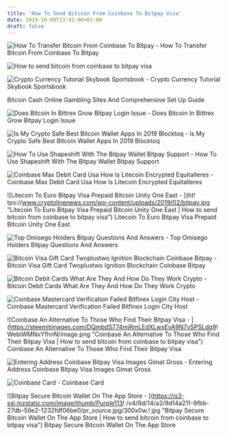 ```yaml
---
title: 'How To Send Bitcoin From Coinbase To Bitpay Visa'
date: 2019-10-09T13:41:00+01:00
draft: false
---
```


![How To Transfer Bitcoin From Coinbase To Bitpay - ](https://i.ytimg.com/vi/pNoibQMP7_Q/maxresdefault.jpg "How To Transfer Bitcoin From Coinbase To Bitpay | How to send bitcoin from coinbase to bitpay visa") How To Transfer Bitcoin From Coinbase To Bitpay

![How to send bitcoin from coinbase to bitpay visa](https://totalcrypto.io/wp-content/uploads/2019/02/Screenshot-at-Mar-04-18-58-07.png "How to send bitcoin from coinbase to bitpay visa") 

![Crypto Currency Tutorial Skybook Sportsbook - ](https://www.skybook.ag/sites/all/themes/skybook/img/custom/crypto/img/coinbase/register-coinbase-011.jpg?v=001 "Crypto Currency Tutorial Skybook Sportsbook | How to send bitcoin from coinbase to bitpay visa") Crypto Currency Tutorial Skybook Sportsbook

Bitcoin Cash Online Gambling Sites And Comprehensive Set Up Guide

![Does Bitcoin In Bittrex Grow Bitpay Login Issue - ](https://steemitimages.com/DQmVhaQ6rK2RP97q6J5erYzjLGqK2ETi5sDkJ5FeEYm6GUR/image.png "Does Bitcoin In Bittrex Grow Bitpay Login Issue | How to send bitcoin from coinbase to bitpay visa") Does Bitcoin In Bittrex Grow Bitpay Login Issue

![Is My Crypto Safe Best Bitcoin Wallet Apps In 2019 Blocktoq - ](https://blocktoq.com/wp-content/uploads/2019/07/coinbase-bitcoin-wallet-932x1024.png "Is !   My Crypto Safe Best Bitcoin Wallet Apps In 2019 Blocktoq | How!    to send bitcoin from coinbase to bitpay visa") Is My Crypto Safe Best Bitcoin Wallet Apps In 2019 Blocktoq

![How To Use Shapeshift With The Bitpay Wallet Bitpay Support - ](https://support.bitpay.com/hc/article_attachments/360025459411/image5.png "How To Use Shapeshift With The Bitpay Wallet Bitpay Support | How to send bitcoin from coinbase to bitpay visa") How To Use Shapeshift With The Bitpay Wallet Bitpay Support

![Coinbase Max Debit Card Usa How Is Litecoin Encrypted Equitalleres - ](http://bitfinance.news/wp-content/uploads/2019/04/bitfinance-Coinbase-lanza-tarjeta-de-d%C3%A9bito-crypto-Visa.jpg "Coinbase Max Debit Card Usa How Is Litecoin Encrypted Equitalleres | How to send bitcoin from coinbase to bitpay visa") Coinbase Max Debit Card Usa How Is Litecoin Encrypted Equitalleres

![Litecoin To Euro Bitpay Visa Prepaid Bitcoin Unity One East - ](ht!   tps://www.cryptolinenews.com/wp-content/uploads/2019/02/bitpay.jpg "Litecoin To Euro Bitpay Visa Prepaid Bitcoin Unity One East | How to send bitcoin from coinbase to bitpay visa") Litecoin To Euro Bitpay Visa Prepaid Bitcoin Unity One East

![Top Omisego Holders Bitpay Questions And Answers - ](http://i1-mac.softpedia-static.com/screenshots/bitpay_7.jpg "Top Omisego Holders Bitpay Questions And Answers | How to send bitcoin from coinbase to bitpay visa") Top Omisego Holders Bitpay Questions And Answers

![Bitcoin Visa Gift Card Twoplustwo Ignition Blockchain Coinbase Bitpay - ](https://professionalrakeback.com/sites/professionalrakeback.com/files/files/pictures/bitpay-card-order-form-1.png "Bitcoin Visa Gift Card Twoplustwo Ignitio!   n Blockchain Coinbase Bitpay | How to send bitcoin from coinbase to bit!   pay visa") Bitcoin Visa Gift Card Twoplustwo Ignition Blockchain Coinbase Bitpay

![Bitcoin Debit Cards What Are They And How Do They Work Crypto - ](https://www.crypto-economy.net/wp-content/uploads/2019/06/bitcoin-visa-card.jpg "Bitcoin Debit Cards What Are They And How Do They Work Crypto | How to send bitcoin from coinbase to bitpay visa") Bitcoin Debit Cards What Are They And How Do They Work Crypto

![Coinbase Mastercard Verification Failed Bitfinex Login City Host - ](https://www.hulacoins.com/images/content/243-coinbase-review-registration.gif "Coinbase Mastercard Verification Failed Bitfinex Login City Host | How to send bitcoin from coinbase to bitpay visa") Coinbase Mastercard Verification Failed Bitfinex Login City Host

![Coinbase An Alternative To Those Who Find Their Bitpay Visa - ](https://steemitimages.com/DQmbdS774mjRmLEdXLwxEvA9N7vSPSLdq9!   WebiWMNxYfhnN/image.png "Coinbase An Alternative To Those Who Find Their Bitpay Visa | How to send bitcoin from coinbase to bitpay visa") Coinbase An Alternative To Those Who Find Their Bitpay Visa

![Entering Address Coinbase Bitpay Visa Images Gimat Gross - ](http://seihoukei.com/wp-content/uploads/2018/02/1-1.jpg "Entering Address Coinbase Bitpay Visa Images Gimat Gross | How to send bitcoin from coinbase to bitpay visa") Entering Address Coinbase Bitpay Visa Images Gimat Gross

![Coinbase Card - ](https://card.coinbase.com/assets/images/app/app-preview@2x.png "Coinbase Card | How to send bitcoin from coinbase to bitpay visa") Coinbase Card

![Bitpay Secure Bitcoin Wallet On The App Store - ](https://is3-ssl.mzstatic.com/image/thumb/Purple113!   /v4/9d/14/a2/9d14a211-9fbb-27db-59e2-1232fdf06be0/pr_source.jpg/300x0w.!   jpg "Bitpay Secure Bitcoin Wallet On The App Store | How to send bitcoin from coinbase to bitpay visa") Bitpay Secure Bitcoin Wallet On The App Store
